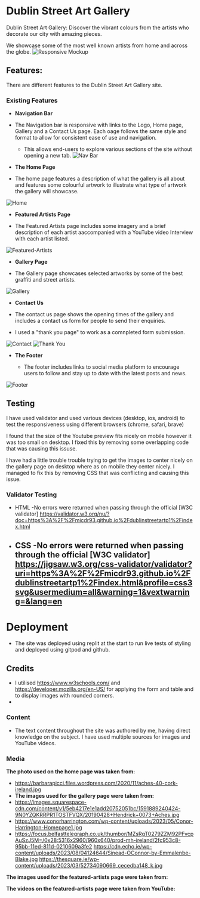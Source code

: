 # Dublin Street Art Gallery

Dublin Street Art Gallery: 
Discover the vibrant colours from the artists who decorate our city with amazing pieces.

We showcase some of the most well known artists from home and across the globe.
![Responsive Mockup](https://micdr93.github.io/dublinstreetartp1/assets/readme-images/dublin_street_art_gallery_mockup.png)

## Features: 

There are different features to the Dublin Street Art Gallery site.

### Existing Features

- __Navigation Bar__

- The Navigation bar is responsive with links to the Logo, Home page, Gallery and a Contact Us page. Each oage follows the same style and format to allow for consistent ease of use and navigation. 

  - This allows end-users to explore various sections of the site without opening a new tab.
  ![Nav Bar](https://micdr93.github.io/dublinstreetartp1/assets/readme-images/dublin_street_art_gallery_navbar.png)

- __The Home Page__

- The home page features a description of what the gallery is all about and features some colourful artwork to illustrate what type of artwork the gallery will showcase.

![Home](https://micdr93.github.io/dublinstreetartp1/assets/readme-images/dublin_street_art_gallery_home.png)

- __Featured Artists Page__

- The Featured Artists page includes some imagery and a brief description of each artist aaccompanied with a YouTube video Interview with each artist listed.

![Featured-Artists](https://micdr93.github.io/dublinstreetartp1/assets/readme-images/dublin_street_art_gallery_featured_artists.png)

- __Gallery Page__

- The Gallery page showcases selected artworks by some of the best graffiti and street artists.

![Gallery](https://micdr93.github.io/dublinstreetartp1/assets/readme-images/dublin_street_art_gallery_gallery_page.png)

- __Contact Us__

- The contact us page shows the opening times of the gallery and includes a contact us form for people to send their enquiries.
- I used a "thank you page" to work as a comnpleted form submission.



![Contact](https://micdr93.github.io/dublinstreetartp1/assets/readme-images/dublin_street_art_gallery_contact_us.png)
![Thank You](https://micdr93.github.io/dublinstreetartp1/assets/readme-images/dublin_street_art_gallery_thank_you.png)

- __The Footer__ 

  - The footer includes links to social media platform to encourage users to follow and stay up to date with the latest posts and news.

![Footer](https://micdr93.github.io/dublinstreetartp1/assets/readme-images/dublin_street_art_gallery_footer.png)

## Testing 

I have used validator and used various devices (desktop, ios, android) to test the responsiveness using different browsers (chrome, safari, brave)

I found that the size of the Youtube preview fits nicely on mobile however it was too small on desktop. I fixed this by removing some overlapping code that was causing this issuse.

I have had a little trouble trouble trying to get the images to center nicely on the gallery page on desktop where as on mobile they center nicely. I managed to fix this by removing CSS that was conflicting and causing this issue.

### Validator Testing 

- HTML
  -No errors were returned when passing through the official [W3C validator] https://validator.w3.org/nu/?doc=https%3A%2F%2Fmicdr93.github.io%2Fdublinstreetartp1%2Findex.html
- CSS 
  -No errors were returned when passing through the official [W3C validator] https://jigsaw.w3.org/css-validator/validator?uri=https%3A%2F%2Fmicdr93.github.io%2Fdublinstreetartp1%2Findex.html&profile=css3svg&usermedium=all&warning=1&vextwarning=&lang=en
  - 

# Deployment

- The site was deployed using replit at the start to run live tests of styling and deployed using gitpod and github.

## Credits 

- I utilised https://www.w3schools.com/ and https://developer.mozilla.org/en-US/ for applying the form and table and to display images with rounded corners. 
-


### Content 

- The text content throughout the site was authored by me, having direct knowledge on the subject. I have used multiple sources for images and YouTube videos.

### Media

**The photo used on the home page was taken from:**
- https://barbarapicci.files.wordpress.com/2020/11/aches-40-cork-ireland.jpg
- **The images used for the gallery page were taken from:**
- https://images.squarespace-cdn.com/content/v1/5eb4217e1e1add20752051bc/1591889240424-9N0YZQKRRPR1TOSTFVQX/20190428+Hendrick+0073+Aches.jpg
- https://www.conorharrington.com/wp-content/uploads/2023/05/Conor-Harrington-Homepage1.jpg
- https://focus.belfasttelegraph.co.uk/thumbor/MZsRgT0279ZZM92PFvcpAuSzJ5M=/0x28:5316x2960/960x640/prod-mh-ireland/2fc953c8-95bb-11ed-811d-0210609a3fe2
https://cdn.echo.ie/wp-content/uploads/2023/08/04124644/Sinead-OConnor-by-Emmalenbe-Blake.jpg
https://thesquare.ie/wp-content/uploads/2023/03/52734090669_cecedba148_k.jpg

**The images used for the featured-artists page were taken from:**

**The videos on the featured-artists page were taken from YouTube:** 
